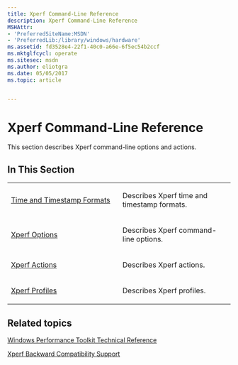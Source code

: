 ```yaml
---
title: Xperf Command-Line Reference
description: Xperf Command-Line Reference
MSHAttr:
- 'PreferredSiteName:MSDN'
- 'PreferredLib:/library/windows/hardware'
ms.assetid: fd3528e4-22f1-40c0-a66e-6f5ec54b2ccf
ms.mktglfcycl: operate
ms.sitesec: msdn
ms.author: eliotgra
ms.date: 05/05/2017
ms.topic: article


---
```


# Xperf Command-Line Reference


This section describes Xperf command-line options and actions.

## In This Section


<table>
<colgroup>
<col width="50%" />
<col width="50%" />
</colgroup>
<tbody>
<tr class="odd">
<td><p><a href="time-and-timestamp-formats.md" data-raw-source="[Time and Timestamp Formats](time-and-timestamp-formats.md)">Time and Timestamp Formats</a></p></td>
<td><p>Describes Xperf time and timestamp formats.</p></td>
</tr>
<tr class="even">
<td><p><a href="xperf-options.md" data-raw-source="[Xperf Options](xperf-options.md)">Xperf Options</a></p></td>
<td><p>Describes Xperf command-line options.</p></td>
</tr>
<tr class="odd">
<td><p><a href="xperf-actions.md" data-raw-source="[Xperf Actions](xperf-actions.md)">Xperf Actions</a></p></td>
<td><p>Describes Xperf actions.</p></td>
</tr>
<tr class="even">
<td><p><a href="xperf-profiles.md" data-raw-source="[Xperf Profiles](xperf-profiles.md)">Xperf Profiles</a></p></td>
<td><p>Describes Xperf profiles.</p></td>
</tr>
</tbody>
</table>

 

## Related topics


[Windows Performance Toolkit Technical Reference](windows-performance-toolkit-technical-reference.md)

[Xperf Backward Compatibility Support](xperf-backward-compatibility-support.md)

 

 







